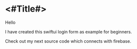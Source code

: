 #  <#Title#>

Hello

I have created this swiftui login form as example for beginners.

Check out my next source code which connects with firebase.
